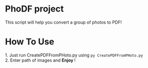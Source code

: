 # PhoDF project
This script will help you convert a group of photos to PDF!

<h1>How To Use</h1>
1. Just run CreatePDFFromPHoto.py using <code>py CreatePDFFromPHoto.py</code> </br>
2. Enter path of images and <b>Enjoy </b>!
